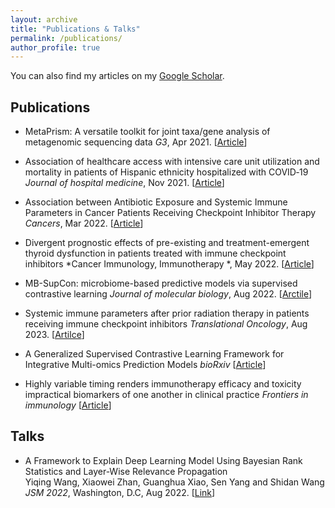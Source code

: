 ```yaml
---
layout: archive
title: "Publications & Talks"
permalink: /publications/
author_profile: true
---
```

You can also find my articles on my [Google Scholar](https://scholar.google.com/citations?user=_04jemoAAAAJ&hl=en). 

## Publications

- MetaPrism: A versatile toolkit for joint taxa/gene analysis of metagenomic sequencing data
*G3*, Apr 2021. [[Article](https://academic.oup.com/g3journal/article/11/4/jkab046/6169530)]

- Association of healthcare access with intensive care unit utilization and mortality in patients of Hispanic ethnicity hospitalized with COVID‐19
*Journal of hospital medicine*, Nov 2021. [[Article](https://shmpublications.onlinelibrary.wiley.com/doi/abs/10.12788/jhm.3717)]

- Association between Antibiotic Exposure and Systemic Immune Parameters in Cancer Patients Receiving Checkpoint Inhibitor Therapy
*Cancers*, Mar 2022. [[Article](https://www.mdpi.com/2072-6694/14/5/1327)]

- Divergent prognostic effects of pre-existing and treatment-emergent thyroid dysfunction in patients treated with immune checkpoint inhibitors 
*Cancer Immunology, Immunotherapy *, May 2022. [[Article](https://link.springer.com/article/10.1007/s00262-022-03151-2)]

- MB-SupCon: microbiome-based predictive models via supervised contrastive learning
*Journal of molecular biology*, Aug 2022. [[Arctile](https://www.sciencedirect.com/science/article/abs/pii/S0022283622002856)]

- Systemic immune parameters after prior radiation therapy in patients receiving immune checkpoint inhibitors
*Translational Oncology*, Aug 2023. [[Artilce](https://www.sciencedirect.com/science/article/pii/S193652332300075X)]

- A Generalized Supervised Contrastive Learning Framework for Integrative Multi-omics Prediction Models
*bioRxiv* [[Article](https://www.biorxiv.org/content/biorxiv/early/2023/11/06/2023.11.01.565241.full.pdf)]

- Highly variable timing renders immunotherapy efficacy and toxicity impractical biomarkers of one another in clinical practice
*Frontiers in immunology* [[Article](https://www.frontiersin.org/journals/immunology/articles/10.3389/fimmu.2024.1351739/full)]

## Talks

- A Framework to Explain Deep Learning Model Using Bayesian Rank Statistics and Layer-Wise Relevance Propagation  
Yiqing Wang, Xiaowei Zhan, Guanghua Xiao, Sen Yang and Shidan Wang
*JSM 2022*, Washington, D.C, Aug 2022. [[Link](https://ww2.amstat.org/meetings/jsm/2022/onlineprogram/AbstractDetails.cfm?abstractid=323286)]  

